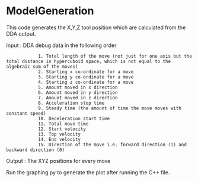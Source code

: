 # ModelGeneration
This code generates the X,Y,Z tool position which are calculated from the DDA output. 

Input : DDA debug data in the following order

                1. Total length of the move (not just for one axis but the total distance in hypercuboid space, which is not equal to the algebraic sum of the moves)
                2. Starting x co-ordinate for a move 
                3. Starting y co-ordinate for a move
                4. Starting z co-ordinate for a move 
                5. Amount moved in x direction 
                6. Amount moved in y direction
                7. Amount moved in z direction
                8. Acceleration stop time 
                9. Steady time (the amount of time the move moves with constant speed)
                10. Deceleration start time 
                11. Total move time 
                12. Start velocity 
                13. Top velocity 
                14. End velocity
                15. Direction of the move i.e. forward direction (1) and backward direction (0)
           
Output : The XYZ positions for every move

Run the graphing.py to generate the plot after running the C++ file.
